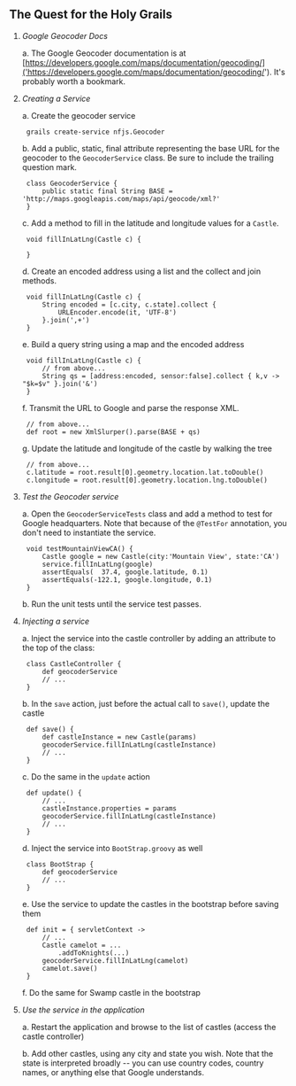 The Quest for the Holy Grails
-----------------------------

1. *Google Geocoder Docs*

    a. The Google Geocoder documentation is at [https://developers.google.com/maps/documentation/geocoding/]('https://developers.google.com/maps/documentation/geocoding/').
It's probably worth a bookmark.

2. *Creating a Service*

    a. Create the geocoder service
    
        grails create-service nfjs.Geocoder
        
    b. Add a public, static, final attribute representing the base URL for the geocoder to the `GeocoderService` class. Be
    sure to include the trailing question mark.
    
        class GeocoderService {
            public static final String BASE = 'http://maps.googleapis.com/maps/api/geocode/xml?'
        }
        
    c. Add a method to fill in the latitude and longitude values for a `Castle`.
    
        void fillInLatLng(Castle c) {
            
        }
    
    d. Create an encoded address using a list and the collect and join methods.
    
        void fillInLatLng(Castle c) {
            String encoded = [c.city, c.state].collect {
                URLEncoder.encode(it, 'UTF-8')
            }.join(',+')
        }
        
    e. Build a query string using a map and the encoded address
    
        void fillInLatLng(Castle c) {
            // from above...
            String qs = [address:encoded, sensor:false].collect { k,v -> "$k=$v" }.join('&')
        }
        
    f. Transmit the URL to Google and parse the response XML.
    
        // from above...
        def root = new XmlSlurper().parse(BASE + qs)
        
    g. Update the latitude and longitude of the castle by walking the tree
    
        // from above...
        c.latitude = root.result[0].geometry.location.lat.toDouble()
        c.longitude = root.result[0].geometry.location.lng.toDouble()
    
3. *Test the Geocoder service*

    a. Open the `GeocoderServiceTests` class and add a method to test for Google headquarters. Note that because of the
    `@TestFor` annotation, you don't need to instantiate the service.
    
        void testMountainViewCA() {
            Castle google = new Castle(city:'Mountain View', state:'CA')
            service.fillInLatLng(google)
            assertEquals(  37.4, google.latitude, 0.1)
            assertEquals(-122.1, google.longitude, 0.1)
        }
        
    b. Run the unit tests until the service test passes.
    
4. *Injecting a service*

    a. Inject the service into the castle controller by adding an attribute to the top of the class:
    
        class CastleController {
            def geocoderService
            // ...
        }
        
    b. In the `save` action, just before the actual call to `save()`, update the castle
    
        def save() {
            def castleInstance = new Castle(params)
            geocoderService.fillInLatLng(castleInstance)
            // ...
        }
        
    c. Do the same in the `update` action
    
        def update() {
            // ...
            castleInstance.properties = params
            geocoderService.fillInLatLng(castleInstance)
            // ...
        }
        
    d. Inject the service into `BootStrap.groovy` as well
    
        class BootStrap {
            def geocoderService
            // ...
        }
        
    e. Use the service to update the castles in the bootstrap before saving them
    
        def init = { servletContext ->
            // ...
            Castle camelot = ...
                .addToKnights(...)
            geocoderService.fillInLatLng(camelot)
            camelot.save()
        }
        
    f. Do the same for Swamp castle in the bootstrap
    
5. *Use the service in the application*

    a. Restart the application and browse to the list of castles (access the castle controller)
    
    b. Add other castles, using any city and state you wish. Note that the state is interpreted broadly -- you can use country codes,
    country names, or anything else that Google understands.
    
    